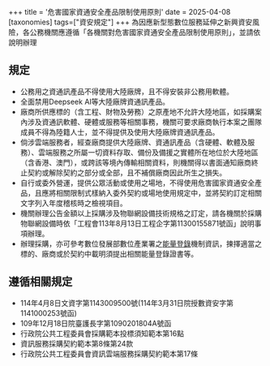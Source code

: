 +++
title = '危害國家資通安全產品限制使用原則'
date = 2025-04-08
[taxonomies]
tags=["資安規定"]
+++
為因應新型態數位服務延伸之新興資安風險，各公務機關應遵循「各機關對危害國家資通安全產品限制使用原則」，並請依說明辦理
<!-- more -->

## 規定
- 公務用之資通訊產品不得使用大陸廠牌，且不得安裝非公務用軟體。
- 全面禁用Deepseek AI等大陸廠牌資通訊產品。
- 廠商所供應標的（含工程、財物及勞務）之原產地不允許大陸地區，如採購案內涉及資通訊軟體、硬體或服務等相關事務，機關可要求廠商執行本案之團隊成員不得為陸籍人士，並不得提供及使用大陸廠牌資通訊產品。
- 倘涉雲端服務者，經查廠商提供大陸廠牌、資通訊產品（含硬體、軟體及服務）、雲端服務之所屬一切資料存取、備份及備援之實體所在地位於大陸地區（含香港、澳門），或跨該等境內傳輸相關資料，則機關得以書面通知廠商終止契約或解除契約之部分或全部，且不補償廠商因此所生之損失。
- 自行或委外營運，提供公眾活動或使用之場地，不得使用危害國家資通安全產品，且應將相關限制式樣納入委外契約或場地使用規定中，並將契約訂定相關文字列入年度稽核時之檢視項目。
- 機關辦理公告金額以上採購涉及物聯網設備技術規格之訂定，請各機關於採購物聯網設備時依「工程會113年8月13日工程企字第11300155871號函」說明事項辦理。
- 辦理採購，亦可參考數位發展部數位產業署之[能量登錄](https://moda.gov.tw/ADI/services/apply-serivces/energy/1363)機制資訊，揀擇適當之標的、廠商或於契約中載明須提出相關能量登錄證書等。


## 遵循相關規定
- 114年4月8日文資字第1143009500號(114年3月31日院授數資安字第1141000253號函)
- 109年12月18日院臺護長字第1090201804A號函
- 行政院公共工程委員會採購範本投標須知範本第16點
- 資訊服務採購契約範本第8條第24款
- 行政院公共工程委員會資訊雲端服務採購契約範本第17條